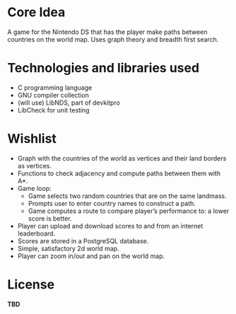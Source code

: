 # Core Idea
A game for the Nintendo DS that has the player make paths between countries on the world map. Uses graph theory and breadth first search.
# Technologies and libraries used
- C programming language
- GNU compiler collection
- (will use) LibNDS, part of devkitpro
- LibCheck for unit testing 
# Wishlist
- Graph with the countries of the world as vertices and their land borders as vertices.
- Functions to check adjacency and compute paths between them with A*.
- Game loop:
  - Game selects two random countries that are on the same landmass.
  - Prompts user to enter country names to construct a path.
  - Game computes a route to compare player’s performance to: a lower score is better.
- Player can upload and download scores to and from an internet leaderboard.
- Scores are stored in a PostgreSQL database.
- Simple, satisfactory 2d world map.
- Player can zoom in/out and pan on the world map.
# License
**TBD**
